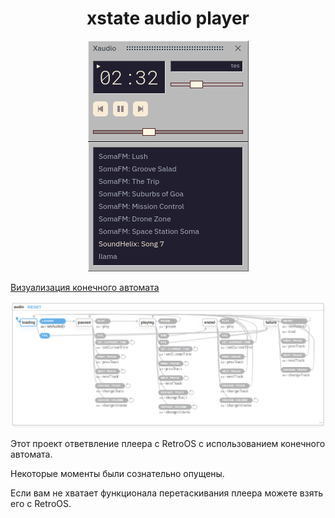 <h1 align="center">xstate audio player</h1>

<p align="center">
  <img alt="screenshot" src="/media/screenshot.png" />
</p>

[Визуализация конечного автомата](https://xstate.js.org/viz/?gist=5b93bad54b6bb19f3d24bf2a6f94bf69)

<p align="center">
  <img alt="screenshot" src="/media/xstate.png" />
</p>

Этот проект ответвление плеера с RetroOS с использованием конечного автомата.

Некоторые моменты были сознательно опущены.

Если вам не хватает функционала перетаскивания плеера можете взять его с RetroOS.
